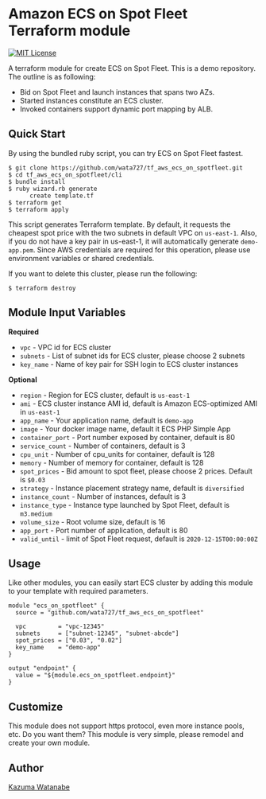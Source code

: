 # Amazon ECS on Spot Fleet Terraform module
[![MIT License](http://img.shields.io/badge/license-MIT-blue.svg?style=flat)](LICENSE)

A terraform module for create ECS on Spot Fleet. This is a demo repository.
The outline is as following:

- Bid on Spot Fleet and launch instances that spans two AZs.
- Started instances constitute an ECS cluster.
- Invoked containers support dynamic port mapping by ALB.

## Quick Start
By using the bundled ruby ​​script, you can try ECS on Spot Fleet fastest.

```
$ git clone https://github.com/wata727/tf_aws_ecs_on_spotfleet.git
$ cd tf_aws_ecs_on_spotfleet/cli
$ bundle install
$ ruby wizard.rb generate
      create template.tf
$ terraform get
$ terraform apply
```

This script generates Terraform template. By default, it requests the cheapest spot price with the two subnets in default VPC on `us-east-1`. Also, if you do not have a key pair in us-east-1, it will automatically generate `demo-app.pem`. Since AWS credentials are required for this operation, please use environment variables or shared credentials.

If you want to delete this cluster, please run the following:

```
$ terraform destroy
```

## Module Input Variables
**Required**
- `vpc` - VPC id for ECS cluster
- `subnets` - List of subnet ids for ECS cluster, please choose 2 subnets
- `key_name` - Name of key pair for SSH login to ECS cluster instances

**Optional**
- `region` - Region for ECS cluster, default is `us-east-1`
- `ami` - ECS cluster instance AMI id, default is Amazon ECS-optimized AMI in `us-east-1`
- `app_name` - Your application name, default is `demo-app`
- `image` - Your docker image name, default it ECS PHP Simple App
- `container_port` - Port number exposed by container, default is 80
- `service_count` - Number of containers, default is 3
- `cpu_unit` - Number of cpu_units for container, default is 128
- `memory` - Number of memory for container, default is 128
- `spot_prices` - Bid amount to spot fleet, please choose 2 prices. Default is `$0.03`
- `strategy` - Instance placement strategy name, default is `diversified`
- `instance_count` - Number of instances, default is 3
- `instance_type` - Instance type launched by Spot Fleet, default is `m3.medium`
- `volume_size` - Root volume size, default is 16
- `app_port` - Port number of application, default is 80
- `valid_until` - limit of Spot Fleet request, default is `2020-12-15T00:00:00Z`

## Usage
Like other modules, you can easily start ECS cluster by adding this module to your template with required parameters.

```
module "ecs_on_spotfleet" {
  source = "github.com/wata727/tf_aws_ecs_on_spotfleet"

  vpc         = "vpc-12345"
  subnets     = ["subnet-12345", "subnet-abcde"]
  spot_prices = ["0.03", "0.02"]
  key_name    = "demo-app"
}

output "endpoint" {
  value = "${module.ecs_on_spotfleet.endpoint}"
}

```

## Customize
This module does not support https protocol, even more instance pools, etc. Do you want them? This module is very simple, please remodel and create your own module.

## Author

[Kazuma Watanabe](https://github.com/wata727)
